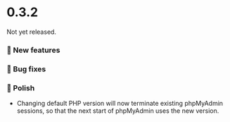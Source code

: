 # 0.3.2

Not yet released.

### 🚀 New features

### 🐛 Bug fixes


### 💅 Polish
- Changing default PHP version will now terminate existing phpMyAdmin sessions, so that the next start of phpMyAdmin uses the new version.
